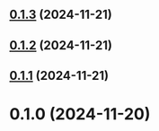 ## [0.1.3](https://github.com/FAZuH/faz-bot-core/compare/v0.1.2...v0.1.3) (2024-11-21)



## [0.1.2](https://github.com/FAZuH/faz-bot-core/compare/v0.1.1...v0.1.2) (2024-11-21)



## [0.1.1](https://github.com/FAZuH/faz-bot-core/compare/v0.1.0...v0.1.1) (2024-11-21)



# 0.1.0 (2024-11-20)



